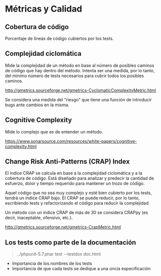 # Métricas y Calidad

## Cobertura de código

Porcentaje de líneas de código cubiertos por los tests.

## Complejidad ciclomática

Mide la complejidad de un método en base al número de posibles caminos de código que hay dentro del método. Intenta ser una medida, por lo tanto, del mínimo número de tests necesarios para cubrir todos los posibles caminos.

http://gmetrics.sourceforge.net/gmetrics-CyclomaticComplexityMetric.html

Se considera una medida del "riesgo" que tiene una función de introducir bugs ante cambios en la misma. 

## Cognitive Complexity

Mide lo complejo que es de entender un método.

https://www.sonarsource.com/resources/white-papers/cognitive-complexity.html

## Change Risk Anti-Patterns (CRAP) Index

El índice CRAP se calcula en base a la complejidad ciclomática y a la cobertura de código. Está diseñado para analizar y predecir la cantidad de esfuerzo, dolor y tiempo requerido para mantener un trozo de código.
    
Aquel código que no sea muy complejo y esté bien cubierto por los tests, tendrá un índice CRAP bajo. El CRAP se puede reducir, por lo tanto, escribiendo tests y refactorizando el código para reducir la complejidad
  
Un método con un índice CRAP de más de 30 se considera CRAPpy (es decir, inaceptable, ofensivo, etc.).

http://gmetrics.sourceforge.net/gmetrics-CrapMetric.html


## Los tests como parte de la documentación

> ../phpunit-5.7.phar test --testdox doc.html

- Importancia de los nombres de los tests
- Importancia de que cada tests se dedique a una úncia especificación